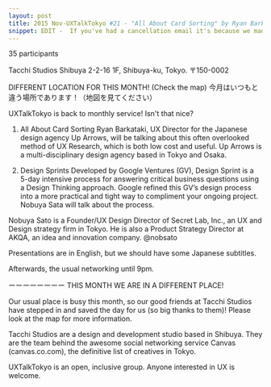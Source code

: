 ```yaml
---
layout: post
title: 2015 Nov-UXTalkTokyo #21 - "All About Card Sorting" by Ryan Barkataki and "Design Sprints" by Nobuya Sato
snippet: EDIT -  If you've had a cancellation email it's because we made a mistake with the limits of the -
---
```

35 participants

Tacchi Studios Shibuya 2-2-16 1F, Shibuya-ku, Tokyo. 〒150-0002

DIFFERENT LOCATION FOR THIS MONTH! (Check the map)
今月はいつもと違う場所であります！（地図を見てください）

UXTalkTokyo is back to monthly service! Isn't that nice?

1) All About Card Sorting
Ryan Barkataki, UX Director for the Japanese design agency Up Arrows, will be talking about this often overlooked method of UX Research, which is both low cost and useful. Up Arrows is a multi-disciplinary design agency based in Tokyo and Osaka.

2) Design Sprints
Developed by Google Ventures (GV), Design Sprint is a 5-day intensive process for answering critical business questions using a Design Thinking approach. Google refined this GV’s design process into a more practical and tight way to compliment your ongoing project. Nobuya Sata will talk about the process.

Nobuya Sato is a Founder/UX Design Director of Secret Lab, Inc., an UX and Design strategy firm in Tokyo. He is also a Product Strategy Director at AKQA, an idea and innovation company. @nobsato

Presentations are in English, but we should have some Japanese subtitles.

Afterwards, the usual networking until 9pm.

ーーーーーーーー
THIS MONTH WE ARE IN A DIFFERENT PLACE!

Our usual place is busy this month, so our good friends at Tacchi Studios have stepped in and saved the day for us (so big thanks to them)! Please look at the map for more information.

Tacchi Studios are a design and development studio based in Shibuya. They are the team behind the awesome social networking service Canvas (canvas.co.com), the definitive list of creatives in Tokyo.

UXTalkTokyo is an open, inclusive group. Anyone interested in UX is welcome.

